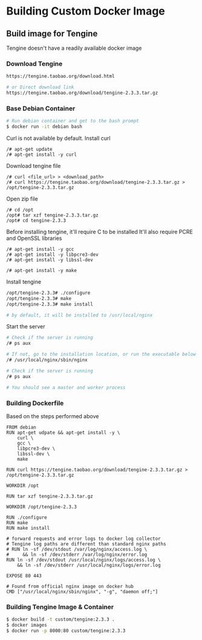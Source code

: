 # Building Custom Docker Image

## Build image for Tengine

Tengine doesn't have a readily available docker image

### Download Tengine
```sh
https://tengine.taobao.org/download.html

# or Direct download link
https://tengine.taobao.org/download/tengine-2.3.3.tar.gz
```

### Base Debian Container

```sh
# Run debian container and get to the bash prompt
$ docker run -it debian bash
```

Curl is not available by default. Install curl
```
/# apt-get update
/# apt-get install -y curl
```

Download tengine file
```
/# curl <file_url> > <download_path>
/# curl https://tengine.taobao.org/download/tengine-2.3.3.tar.gz > /opt/tengine-2.3.3.tar.gz
```

Open zip file
```
/# cd /opt
/opt# tar xzf tengine-2.3.3.tar.gz
/opt# cd tengine-2.3.3
```

Before installing tengine, it'll require C to be installed
It'll also require PCRE and OpenSSL libraries
```
/# apt-get install -y gcc
/# apt-get install -y libpcre3-dev
/# apt-get install -y libssl-dev

/# apt-get install -y make
```

Install tengine
```sh
/opt/tengine-2.3.3# ./configure
/opt/tengine-2.3.3# make
/opt/tengine-2.3.3# make install

# by default, it will be installed to /usr/local/nginx
```

Start the server
```sh
# Check if the server is running
/# ps aux

# If not, go to the installation location, or run the executable below
/# /usr/local/nginx/sbin/nginx

# Check if the server is running
/# ps aux

# You should see a master and worker process
```

### Building Dockerfile

Based on the steps performed above

```
FROM debian
RUN apt-get udpate && apt-get install -y \
    curl \
    gcc \
    libpcre3-dev \
    libssl-dev \
    make

RUN curl https://tengine.taobao.org/download/tengine-2.3.3.tar.gz > /opt/tengine-2.3.3.tar.gz

WORKDIR /opt

RUN tar xzf tengine-2.3.3.tar.gz

WORKDIR /opt/tengine-2.3.3

RUN ./configure
RUN make
RUN make install

# forward requests and error logs to docker log collector
# Tengine log paths are different than standard nginx paths
# RUN ln -sf /dev/stdout /var/log/nginx/access.log \
#     && ln -sf /dev/stderr /var/log/nginx/error.log
RUN ln -sf /dev/stdout /usr/local/nginx/logs/access.log \
    && ln -sf /dev/stderr /usr/local/nginx/logs/error.log

EXPOSE 80 443

# Found from official nginx image on docker hub
CMD ["/usr/local/nginx/sbin/nginx", "-g", "daemon off;"]
```

### Building Tengine Image & Container

```sh
$ docker build -t custom/tengine:2.3.3 .
$ docker images
$ docker run -p 8000:80 custom/tengine:2.3.3
```
